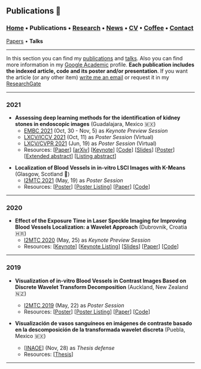 ## Publications 📑
###  [Home](/index) • Publications  • [Research](/research) • [News](/news) • [CV](/brief_cv) • [Coffee](/coffee) • [Contact](/contact)
[Papers](/publications) • **Talks**

---


In this section you can find my [publications](/publications) and [talks](/talks). Also you can find more information in my <a href="https://scholar.google.es/citations?user=IlG06bYAAAAJ&hl=es" target="_blank">Google Academic</a> profile. **Each publication includes the indexed article, code and its poster and/or presentation**. If you want the article (or any other item) [write me an email](mailto:francisco.lopez@ieee.org?subject=[GitHub]%20Hello,%20Francisco) or request it in my <a href="https://www.researchgate.net/profile/Francisco-Lopez-Tiro" target="_blank">ResearchGate</a>


---

### 2021

* **Assessing  deep  learning methods  for  the  identification of kidney  stones in endoscopic images** (Guadalajara, Mexico 🇲🇽)
  * <a href="https://embc.embs.org/2021/" target="_blank">EMBC 2021</a> (Oct, 30 - Nov, 5) as *Keynote Preview Session* 
  * <a href="http://iccv2021.thecvf.com" target="_blank">LXCV/ICCV 2021</a> (Oct, 11) as *Poster Session* (Virtual)
  * <a href="https://www.latinxinai.org/cvpr-2021-about" target="_blank">LXCV/CVPR 2021</a> (Jun, 19) as *Poster Session*  (Virtual)
  * Resources: 
[<a href="https://ieeexplore.ieee.org/document/9630211" target="_blank">Paper</a>]
[<a href="https://arxiv.org/abs/2103.01146" target="_blank">arXiv</a>]
[<a href="https://youtu.be/YMo-URAdvbM" target="_blank">Keynote</a>]
[[Code](mailto:gilberto.ochoa@tec.com?subject=%20Code%20Arxiv,%20Assessing%20deep%20learning%20methods%20for%20the%20identification%20of%20kidney%20stones%20in%20endoscopic%20images)]
[<a href="https://github.com/friscolt/friscolt.github.io/blob/main/files/embc2021_slides.pdf" target="_blank">Slides</a>]
[<a href="https://research.latinxinai.org/papers/cvpr/2021/png/6_poster_06.png" target="_blank">Poster</a>]
[<a href="https://research.latinxinai.org/papers/cvpr/2021/pdf/6_CameraReady_06.pdf" target="_blank">Extended abstract</a>]
[<a href="https://research.latinxinai.org/workshops/cvpr/cvpr-2021.html" target="_blank">Listing abstract</a>]


>>

* **Localization of Blood Vessels in in-vitro LSCI Images with K-Means** (Glasgow, Scotland 🏴󠁧󠁢󠁳󠁣󠁴󠁿)
  * <a href="https://i2mtc2021.ieee-ims.org" target="_blank">I2MTC 2021</a> (May, 19) as *Poster Session* 
  * Resources: 
[<a href="https://www.researchgate.net/publication/350372727_Localization_of_Blood_Vessels_in_In-Vitro_LSCI_Images_with_K-Means" target="_blank">Poster</a>]
[<a href="https://friscolt.github.io/files/i2mtc2021_program.pdf" target="_blank">Poster Listing</a>]
[<a href="https://ieeexplore.ieee.org/document/9460100" target="_blank">Paper</a>]
[<a href="https://github.com/friscolt/i2mtc-2021" target="_blank">Code</a>]

---

### 2020

* **Effect of the Exposure Time in Laser Speckle Imaging for Improving Blood Vessels Localization: a Wavelet Approach** (Dubrovnik, Croatia  🇭🇷)
  * <a href="https://i2mtc2020.ieee-ims.org" target="_blank">I2MTC 2020</a> (May, 25) as *Keynote Preview Session* 
  * Resources: 
[<a href="https://www.researchgate.net/publication/341626117_Effect_of_the_Exposure_Time_in_Laser_Speckle_Imaging_for_Improving_Blood_Vessels_Localization_a_Wavelet_Approach" target="_blank">Keynote</a>]
[<a href="https://friscolt.github.io/files/i2mtc2020_program.pdf" target="_blank">Keynote Listing</a>]
[<a href="https://www.researchgate.net/publication/341626117_Effect_of_the_Exposure_Time_in_Laser_Speckle_Imaging_for_Improving_Blood_Vessels_Localization_a_Wavelet_Approach" target="_blank">Slides</a>]
[<a href="https://ieeexplore.ieee.org/document/9129242" target="_blank">Paper</a>]
[<a href="https://github.com/friscolt/i2mtc-2020" target="_blank">Code</a>]




---

### 2019

* **Visualization of in-vitro Blood Vessels in Contrast Images Based on Discrete Wavelet Transform Decomposition** (Auckland, New Zealand 🇳🇿)
  * <a href="https://i2mtc2019.ieee-ims.org" target="_blank">I2MTC 2019</a> (May, 22) as *Poster Session* 
  * Resources: 
[<a href="https://www.researchgate.net/publication/333146308_Visualization_of_in-vitro_Blood_Vessels_in_Contrast_Images_Based_on_Discrete_Wavelet_Transform_Decomposition" target="_blank">Poster</a>]
[<a href="https://friscolt.github.io/files/i2mtc2019_program.pdf" target="_blank">Poster Listing</a>]
[<a href="https://ieeexplore.ieee.org/document/8827144" target="_blank">Paper</a>]
[<a href="https://github.com/friscolt/i2mtc-2029" target="_blank">Code</a>]



* **Visualización de vasos sanguíneos en imágenes de contraste basado en la descomposición de la transformada wavelet discreta** (Puebla, Mexico 🇲🇽)
  * [<a href="https://www.inaoep.mx" target="_blank">INAOE</a>] (Nov, 28) as *Thesis defense* 
   * Resources: 
[<a href="https://inaoe.repositorioinstitucional.mx/jspui/handle/1009/2014" target="_blank">Thesis</a>]





---
